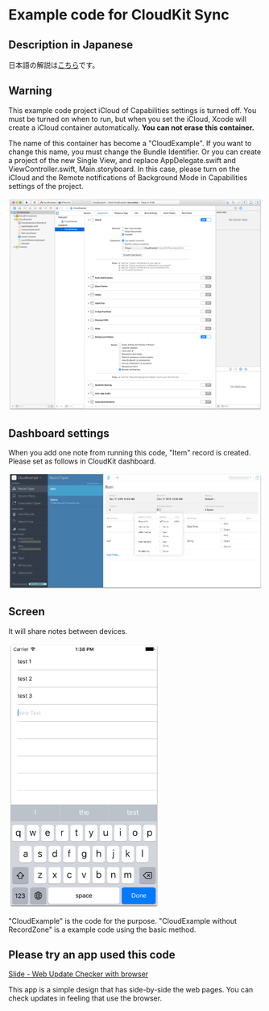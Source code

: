 Example code for CloudKit Sync
====

## Description in Japanese

<Description in Japanese> 日本語の解説は[こちら](http://app-craft.com/cloudkit-同期（１）/)です。

## Warning

This example code project iCloud of Capabilities settings is turned off. You must be turned on when to run, but when you set the iCloud, Xcode will create a iCloud container automatically. **You can not erase this container.**

The name of this container has become a "CloudExample". If you want to change this name, you must change the Bundle Identifier. Or you can create a project of the new Single View, and replace AppDelegate.swift and ViewController.swift, Main.storyboard.
In this case, please turn on the iCloud and the Remote notifications of Background Mode in Capabilities settings of the project.

<img src="/Preference.png" alt="Preference" title="Preference" width="700" />

## Dashboard settings

When you add one note from running this code, "Item" record is created.
Please set as follows in CloudKit dashboard.

<img src="/Dashboard.png" alt="Dashboard" title="Dashboard" width="700" />

## Screen

It will share notes between devices.

<img src="/Screen.png" alt="Screen" title="Screen" width="300" />

"CloudExample" is the code for the purpose.
"CloudExample without RecordZone" is a example code using the basic method.


## Please try an app used this code

[Slide - Web Update Checker with browser](https://itunes.apple.com/us/app/slide-web-browser/id1053803763?mt=8)

This app is a simple design that has side-by-side the web pages. You can check updates in feeling that use the browser.
